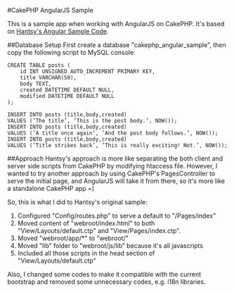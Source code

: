 #CakePHP AngularJS Sample

This is a sample app when working with AngularJS on CakePHP.
It's based on [Hantsy's Angular Sample
Code](http://hantsy.blogspot.com/2013/11/angularjs-cakephp-sample-codes.html)\.

##Database Setup
First create a database "cakephp\_angular\_sample", then copy the following script to MySQL console:

    CREATE TABLE posts (
        id INT UNSIGNED AUTO_INCREMENT PRIMARY KEY,
        title VARCHAR(50),
        body TEXT,
        created DATETIME DEFAULT NULL,
        modified DATETIME DEFAULT NULL
    );

    INSERT INTO posts (title,body,created)
    VALUES (’The title’, ’This is the post body.’, NOW());
    INSERT INTO posts (title,body,created)
    VALUES (’A title once again’, ’And the post body follows.’, NOW());
    INSERT INTO posts (title,body,created)
    VALUES (’Title strikes back’, ’This is really exciting! Not.’, NOW());

##Approach
Hantsy's approach is more like separating the both client and server side scripts from CakePHP by
modifying htaccess file. However, I wanted to try another approach by using CakePHP's
PagesController to serve the initial page, and AngularJS will take it from there, so it's more like a
standalone CakePHP app =)

So, this is what I did to Hantsy's original sample:  
1. Configured "Config/routes.php" to serve a default to "/Pages/index"  
2. Moved content of "webroot/index.html" to both "View/Layouts/default.ctp" and "View/Pages/index.ctp".  
3. Moved "webroot/app/\*" to "webroot/"  
4. Moved "lib" folder to "webroot/js/lib" because it's all javascripts  
5. Included all those scripts in the head section of "View/Layouts/default.ctp"  

Also, I changed some codes to make it compatible with the current bootstrap and removed some unnecessary
codes, e.g. i18n libraries\.
